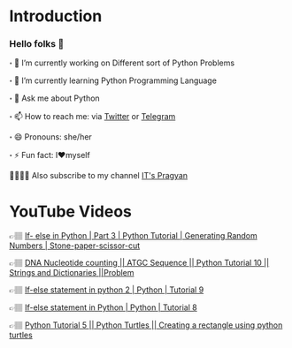 
# Introduction
### Hello folks 👋

<!--
**itspragyangit/itspragyangit** is a ✨ _special_ ✨ repository because its `README.md` (this file) appears on your GitHub profile.

Here are some ideas to get you started:

-->  
॰ 🔭 I’m currently working on Different sort of Python Problems

॰ 🌱 I’m currently learning Python Programming Language

॰ 💬 Ask me about Python 

॰ 📫 How to reach me: via [Twitter](www.twitter.com/it_pragyan) or [Telegram](https://t.me/pragyan_paramita_dutta)

॰ 😄 Pronouns: she/her

॰ ⚡ Fun fact: I❤myself

👼🏽👼🏽   Also subscribe to my channel [IT's Pragyan](https://www.youtube.com/channel/UCyC9Y-slTTJaLgZbX7qzhmA)

# YouTube Videos

👉🏽 [If- else in Python | Part 3 | Python Tutorial | Generating Random Numbers | Stone-paper-scissor-cut](https://www.youtube.com/watch?v=hCwrMi2MsSw&t=453s)

👉🏽 [DNA Nucleotide counting || ATGC Sequence || Python Tutorial 10 || Strings and Dictionaries ||Problem](https://www.youtube.com/watch?v=jZekSDeBq5w&t=444s)

👉🏽 [If-else statement in python 2 | Python | Tutorial 9](https://www.youtube.com/watch?v=qiYGWXGvfwE&t=19s)

👉🏽 [If-else statement in Python | Python | Tutorial 8](https://www.youtube.com/watch?v=hgUfJp8MAdo&t=61s)

👉🏽 [Python Tutorial 5 || Python Turtles || Creating a rectangle using python turtles](https://www.youtube.com/watch?v=xkbdaNuTmz4&t=247s)

